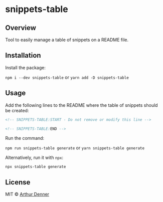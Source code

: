 # snippets-table

## Overview

Tool to easily manage a table of snippets on a README file.

## Installation

Install the package:

`npm i --dev snippets-table` or `yarn add -D snippets-table`

## Usage

Add the following lines to the README where the table of snippets should be created:

```markdown
<!-- SNIPPETS-TABLE:START - Do not remove or modify this line -->

<!-- SNIPPETS-TABLE:END -->
```

Run the command:

`npm run snippets-table generate` or `yarn snippets-table generate`

Alternatively, run it with `npx`:

`npx snippets-table generate`

## License

MIT © [Arthur Denner](https://github.com/arthurdenner/)
